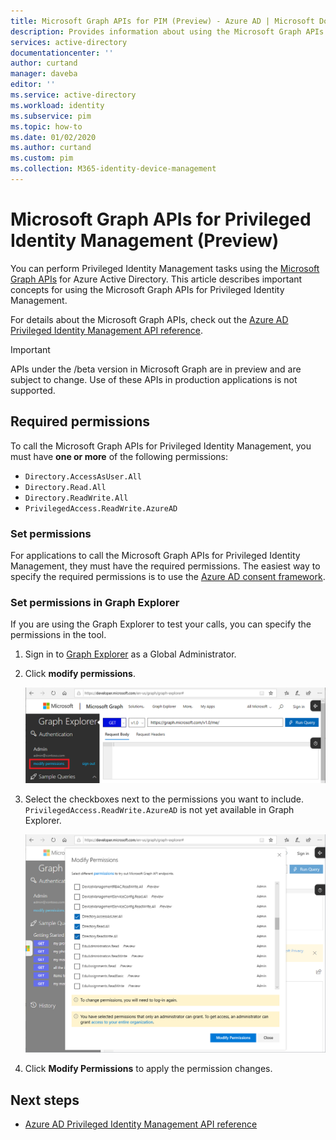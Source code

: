 ```yaml
---
title: Microsoft Graph APIs for PIM (Preview) - Azure AD | Microsoft Docs
description: Provides information about using the Microsoft Graph APIs for Azure AD Privileged Identity Management (PIM) (Preview).
services: active-directory
documentationcenter: ''
author: curtand
manager: daveba
editor: ''
ms.service: active-directory
ms.workload: identity
ms.subservice: pim
ms.topic: how-to
ms.date: 01/02/2020
ms.author: curtand
ms.custom: pim 
ms.collection: M365-identity-device-management
---
```

# Microsoft Graph APIs for Privileged Identity Management (Preview)

You can perform Privileged Identity Management tasks using the [Microsoft Graph APIs](/graph/overview) for Azure Active Directory. This article describes important concepts for using the Microsoft Graph APIs for Privileged Identity Management.

For details about the Microsoft Graph APIs, check out the [Azure AD Privileged Identity Management API reference](/graph/api/resources/privilegedidentitymanagement-root?view=graph-rest-beta&preserve-view=true?view=graph-rest-beta&preserve-view=true).

> [!IMPORTANT]
> APIs under the /beta version in Microsoft Graph are in preview and are subject to change. Use of these APIs in production applications is not supported.

## Required permissions

To call the Microsoft Graph APIs for Privileged Identity Management, you must have **one or more** of the following permissions:

- `Directory.AccessAsUser.All`
- `Directory.Read.All`
- `Directory.ReadWrite.All`
- `PrivilegedAccess.ReadWrite.AzureAD`

### Set permissions

For applications to call the Microsoft Graph APIs for Privileged Identity Management, they must have the required permissions. The easiest way to specify the required permissions is to use the [Azure AD consent framework](../develop/consent-framework.md).

### Set permissions in Graph Explorer

If you are using the Graph Explorer to test your calls, you can specify the permissions in the tool.

1. Sign in to [Graph Explorer](https://developer.microsoft.com/graph/graph-explorer) as a Global Administrator.

1. Click **modify permissions**.

    ![Screenshot that shows the "Graph Explorer" page with the "modify permissions" action selected.](./media/pim-apis/graph-explorer.png)

1. Select the checkboxes next to the permissions you want to include. `PrivilegedAccess.ReadWrite.AzureAD` is not yet available in Graph Explorer.

    ![Graph Explorer - modify permissions](./media/pim-apis/graph-explorer-modify-permissions.png)

1. Click **Modify Permissions** to apply the permission changes.

## Next steps

- [Azure AD Privileged Identity Management API reference](/graph/api/resources/privilegedidentitymanagement-root?view=graph-rest-beta&preserve-view=true)
